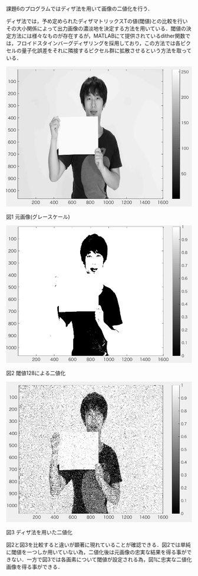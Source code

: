 課題6のプログラムではディザ法を用いて画像の二値化を行う．

ディザ法では，予め定められたディザマトリックスTの値(閾値)との比較を行いその大小関係によって出力画像の濃淡地を決定する方法を用いている．閾値の決定方法には様々なものが存在するが，MATLABにて提供されているdither関数では，フロイドスタインバーグディザリングを採用しており，この方法では各ピクセルの量子化誤差をそれに隣接するピクセル群に拡散させるという方法を取っている．

<img src="https://github.com/tableamd/lecture_image_processing/blob/master/kadai6/1.png">

図1 元画像(グレースケール)

<img src="https://github.com/tableamd/lecture_image_processing/blob/master/kadai6/2.png">

図2 閾値128による二値化

<img src="https://github.com/tableamd/lecture_image_processing/blob/master/kadai6/3.png">

図3 ディザ法を用いた二値化

図2と図3を比較すると違いが顕著に現れていることが確認できる．図2では単純に閾値を一つしか用いていない為，二値化後は元画像の忠実な結果を得る事ができない．一方で図3では各画素について閾値が設定される為，図1に忠実な二値化画像を得る事ができる．